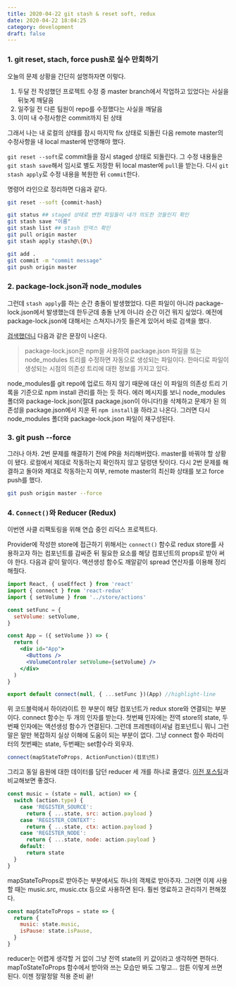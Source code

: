 ```yaml
---
title: 2020-04-22 git stash & reset soft, redux
date: 2020-04-22 18:04:25
category: development
draft: false
---
```


### 1. git reset, stach, force push로 실수 만회하기

오늘의 문제 상황을 간단히 설명하자면 이렇다.

1. 두달 전 작성했던 프로젝트 수정 중 master branch에서 작업하고 있었다는 사실을 뒤늦게 깨달음
2. 일주일 전 다른 팀원이 repo를 수정했다는 사실을 깨달음
3. 이미 내 수정사항은 commit까지 된 상태

그래서 나는 내 로컬의 상태를 잠시 마지막 fix 상태로 되돌린 다음 remote master의 수정사항을 내 local master에 반영해야 했다.

`git reset --soft`로 commit들을 잠시 staged 상태로 되돌린다. 그 수정 내용들은 `git stash save`해서 임시로 별도 저장한 뒤 local master에 `pull`을 받는다. 다시 `git stash apply`로 수정 내용을 복원한 뒤 `commit`한다.

명령어 라인으로 정리하면 다음과 같다.

```bash
git reset --soft {commit-hash}

git status ## staged 상태로 변한 파일들이 내가 의도한 것들인지 확인
git stash save "이름"
git stash list ## stash 인덱스 확인
git pull origin master
git stash apply stash@\{0\}

git add .
git commit -m "commit message"
git push origin master
```

### 2. package-lock.json과 node_modules

그런데 `stash apply`를 하는 순간 충돌이 발생했었다. 다른 파일이 아니라 package-lock.json에서 발생했는데 한두군데 충돌 난게 아니라 순간 이건 뭐지 싶었다. 예전에 package-lock.json에 대해서는 스쳐지나가듯 들은게 있어서 바로 검색을 했다.

[검색했더니](https://medium.com/@han7096/package-lock-json-%EC%97%90-%EA%B4%80%ED%95%98%EC%97%AC-5652f90b734c) 다음과 같은 문장이 나온다.

> package-lock.json은 npm을 사용하여 package.json 파일을 또는 node_modules 트리를 수정하면 자동으로 생성되는 파일이다. 한마디로 파일이 생성되는 시점의 의존성 트리에 대한 정보를 가지고 있다.

node_modules를 git repo에 업로드 하지 않기 때문에 대신 이 파일의 의존성 트리 기록을 기준으로 npm install 관리를 하는 듯 하다. 에러 메시지를 보니 node_modules 폴더와 package-lock.json(절대 package.json이 아니다!)을 삭제하고 문제가 된 의존성을 package.json에서 지운 뒤 `npm install`을 하라고 나온다. 그러면 다시 node_modules 폴더와 package-lock.json 파일이 재구성된다.

### 3. git push --force

그러나 아차. 2번 문제를 해결하기 전에 PR을 처리해버렸다. master를 바꿔야 할 상황이 됐다. 로컬에서 제대로 작동하는지 확인하지 않고 덜렁댄 탓이다. 다시 2번 문제를 해결하고 돌아와 제대로 작동하는지 여부, remote master의 최신화 상태를 보고 force push를 했다.

```bash
git push origin master --force
```

### 4. `Connect()`와 Reducer (Redux)

이번엔 사클 리팩토링을 위해 연습 중인 리덕스 프로젝트다.

Provider에 작성한 store에 접근하기 위해서는 `connect()` 함수로 redux store를 사용하고자 하는 컴포넌트를 감싸준 뒤 필요한 요소를 해당 컴포넌트의 props로 받아 써야 한다. 다음과 같이 말이다. 액션생성 함수도 깨알같이 spread 연산자를 이용해 정리해줬다.

```jsx
import React, { useEffect } from 'react'
import { connect } from 'react-redux'
import { setVolume } from '../store/actions'

const setFunc = {
  setVolume: setVolume,
}

const App = ({ setVolume }) => {
  return (
    <div id="App">
      <Buttons />
      <VolumeControler setVolume={setVolume} />
    </div>
  )
}

export default connect(null, { ...setFunc })(App) //highlight-line
```

위 코드블럭에서 하이라이트 한 부분이 해당 컴포넌트가 redux store와 연결되는 부분이다. connect 함수는 두 개의 인자를 받는다. 첫번째 인자에는 전역 store의 state, 두번째 인자에는 액션생성 함수가 연결된다. 그런데 프레젠테이셔널 컴포넌트니 뭐니 그런 말은 말만 복잡하지 실상 이해에 도움이 되는 부분이 없다. 그냥 connect 함수 파라미터의 첫번째는 state, 두번째는 set함수라 외우자.

```js
connect(mapStateToProps, ActionFunction)(컴포넌트)
```

그리고 동일 음원에 대한 데이터를 담던 reducer 세 개를 하나로 줄였다. [이전 포스팅](https://saengmotmi.netlify.app/development/web-audio-api-%EB%94%94%EB%B2%BC%EB%B3%B4%EA%B8%B0---2/)과 비교해보면 좋겠다.

```jsx
const music = (state = null, action) => {
  switch (action.type) {
    case 'REGISTER_SOURCE':
      return { ...state, src: action.payload }
    case 'REGISTER_CONTEXT':
      return { ...state, ctx: action.payload }
    case 'REGISTER_NODE':
      return { ...state, node: action.payload }
    default:
      return state
  }
}
```

mapStateToProps로 받아주는 부분에서도 하나의 객체로 받아주자. 그러면 이제 사용할 때는 music.src, music.ctx 등으로 사용하면 된다. 훨씬 명료하고 관리하기 편해졌다.

```jsx
const mapStateToProps = state => {
  return {
    music: state.music,
    isPause: state.isPause,
  }
}
```

reducer는 어렵게 생각할 거 없이 그냥 전역 state의 키 값이라고 생각하면 편하다. mapToStateToProps 함수에서 받아와 쓰는 모습만 봐도 그렇고... 암튼 이렇게 쓰면 된다. 이젠 정말정말 적용 준비 끝!
